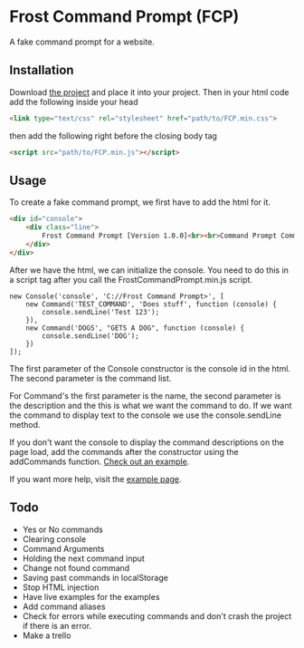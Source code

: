 # Frost Command Prompt (FCP)

A fake command prompt for a website. 

## Installation 

Download [the project](https://github.com/Avery246813579/Frost-Command-Prompt/releases) and place it into your project. Then in your html code add the following inside your head
```html
<link type="text/css" rel="stylesheet" href="path/to/FCP.min.css">
```

then add the following right before the closing body tag
```html
<script src="path/to/FCP.min.js"></script>
```

## Usage

To create a fake command prompt, we first have to add the html for it. 
```html
<div id="console">
    <div class="line">
        Frost Command Prompt [Version 1.0.0]<br><br>Command Prompt Commands:<br>
    </div>
</div>
```

After we have the html, we can initialize the console. You need to do this in a script tag after you call the FrostCommandPrompt.min.js script.
```
new Console('console', 'C://Frost Command Prompt>', [
    new Command('TEST_COMMAND', 'Does stuff', function (console) {
        console.sendLine('Test 123');
    }),
    new Command('DOGS', "GETS A DOG", function (console) {
        console.sendLine('DOG');
    })
]);
```

The first parameter of the Console constructor is the console id in the html. The second parameter is the command list. 


For Command's the first parameter is the name, the second parameter is the description and the this is what we want the command to do. If we want the command to display text to the console we use the console.sendLine method. 


If you don't want the console to display the command descriptions on the page load, add the commands after the constructor using the addCommands function. [Check out an example](examples/nodescription/index.html).

If you want more help, visit the [example page](examples/README.md). 

## Todo
- Yes or No commands
- Clearing console
- Command Arguments
- Holding the next command input
- Change not found command
- Saving past commands in localStorage
- Stop HTML injection
- Have live examples for the examples
- Add command aliases 
- Check for errors while executing commands and don't crash the project if there is an error.
- Make a trello
